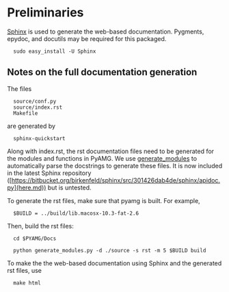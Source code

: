 # Preliminaries #
[Sphinx](http://sphinx.pocoo.org/) is used to generate the web-based documentation.  Pygments, epydoc, and docutils may be required for this packaged.
```
  sudo easy_install -U Sphinx
```

## Notes on the full documentation generation ##

The files
```
  source/conf.py
  source/index.rst
  Makefile
```
are generated by
```
  sphinx-quickstart
```
Along with index.rst, the rst documentation files need to be generated for the modules and functions in PyAMG.  We use [generate\_modules](https://bitbucket.org/thomaswaldmann/sphinx-autopackage-script/src) to automatically parse the docstrings to generate these files.  It is now included in the latest Sphinx repository ([https://bitbucket.org/birkenfeld/sphinx/src/301426dab4de/sphinx/apidoc.py](here.md)) but is untested.

To generate the rst files, make sure that pyamg is built.  For example,
```
  $BUILD = ../build/lib.macosx-10.3-fat-2.6
```

Then, build the rst files:
```
  cd $PYAMG/Docs

  python generate_modules.py -d ./source -s rst -m 5 $BUILD build
```

To make the the web-based documentation using Sphinx and the generated rst files, use
```
  make html
```